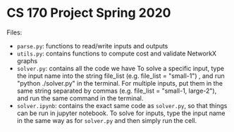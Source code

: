# CS 170 Project Spring 2020

Files:
- `parse.py`: functions to read/write inputs and outputs
- `utils.py`: contains functions to compute cost and validate NetworkX graphs
- `solver.py`: contains all the code we have
  To solve a specific input, type the input name into the string file_list (e.g. file_list = "small-1") , and run "python ./solver.py" in the terminal.
  For multiple inputs, put them in the same string separated by commas (e.g. file_list = "small-1, large-2"), and run the same command in the terminal. 
- `solver.ipynb`: contains the exact same code as `solver.py`, so that things can be run in jupyter notebook. 
  To solve for inputs, type the input name in the same way as for `solver.py` and then simply run the cell. 

